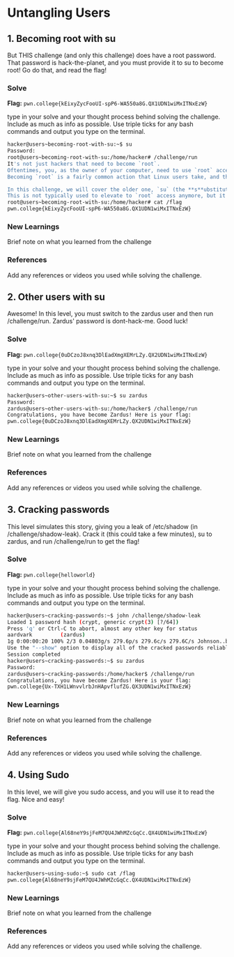 # Untangling Users

## 1. Becoming root with su
But THIS challenge (and only this challenge) does have a root password. That password is hack-the-planet, and you must provide it to su to become root! Go do that, and read the flag!

### Solve
**Flag:** `pwn.college{kEixyZycFooUI-spP6-WA550a8G.QX1UDN1wiMxITNxEzW}`

type in your solve and your thought process behind solving the challenge. Include as much as info as possible. Use triple ticks for any bash commands and output you type on the terminal.

```bash
hacker@users~becoming-root-with-su:~$ su
Password: 
root@users~becoming-root-with-su:/home/hacker# /challenge/run
It's not just hackers that need to become `root`.
Oftentimes, you, as the owner of your computer, need to use `root` access to administer it.
Becoming `root` is a fairly common action that Linux users take, and there are two utilities that exist for this purpose: `su` and `sudo`.

In this challenge, we will cover the older one, `su` (the **s**ubstitute **u**ser command).
This is not typically used to elevate to `root` access anymore, but it is an elegant utility from a more civilized time, and we'll cover it first.
root@users~becoming-root-with-su:/home/hacker# cat /flag
pwn.college{kEixyZycFooUI-spP6-WA550a8G.QX1UDN1wiMxITNxEzW}
```

### New Learnings
Brief note on what you learned from the challenge

### References 
Add any references or videos you used while solving the challenge.

## 2. Other users with su
Awesome! In this level, you must switch to the zardus user and then run /challenge/run. Zardus' password is dont-hack-me. Good luck!

### Solve
**Flag:** `pwn.college{0uDCzoJ8xnq3DlEadXmgXEMrLZy.QX2UDN1wiMxITNxEzW}`

type in your solve and your thought process behind solving the challenge. Include as much as info as possible. Use triple ticks for any bash commands and output you type on the terminal.

```bash
hacker@users~other-users-with-su:~$ su zardus
Password: 
zardus@users~other-users-with-su:/home/hacker$ /challenge/run
Congratulations, you have become Zardus! Here is your flag:
pwn.college{0uDCzoJ8xnq3DlEadXmgXEMrLZy.QX2UDN1wiMxITNxEzW}
```

### New Learnings
Brief note on what you learned from the challenge

### References 
Add any references or videos you used while solving the challenge.

## 3. Cracking passwords
This level simulates this story, giving you a leak of /etc/shadow (in /challenge/shadow-leak). Crack it (this could take a few minutes), su to zardus, and run /challenge/run to get the flag!

### Solve
**Flag:** `pwn.college{helloworld}`

type in your solve and your thought process behind solving the challenge. Include as much as info as possible. Use triple ticks for any bash commands and output you type on the terminal.

```bash
hacker@users~cracking-passwords:~$ john /challenge/shadow-leak
Loaded 1 password hash (crypt, generic crypt(3) [?/64])
Press 'q' or Ctrl-C to abort, almost any other key for status
aardvark         (zardus)
1g 0:00:00:20 100% 2/3 0.04803g/s 279.6p/s 279.6c/s 279.6C/s Johnson..buzz
Use the "--show" option to display all of the cracked passwords reliably
Session completed
hacker@users~cracking-passwords:~$ su zardus
Password: 
zardus@users~cracking-passwords:/home/hacker$ /challenge/run
Congratulations, you have become Zardus! Here is your flag:
pwn.college{Ux-TXH1LWnvvlrbJnHApvflufZG.QX3UDN1wiMxITNxEzW}
```

### New Learnings
Brief note on what you learned from the challenge

### References 
Add any references or videos you used while solving the challenge.

## 4. Using Sudo
In this level, we will give you sudo access, and you will use it to read the flag. Nice and easy!

### Solve
**Flag:** `pwn.college{Al68neY9sjFeM7QU4JWhMZcGqCc.QX4UDN1wiMxITNxEzW}`

type in your solve and your thought process behind solving the challenge. Include as much as info as possible. Use triple ticks for any bash commands and output you type on the terminal.

```bash
hacker@users~using-sudo:~$ sudo cat /flag
pwn.college{Al68neY9sjFeM7QU4JWhMZcGqCc.QX4UDN1wiMxITNxEzW}
```

### New Learnings
Brief note on what you learned from the challenge

### References 
Add any references or videos you used while solving the challenge.
